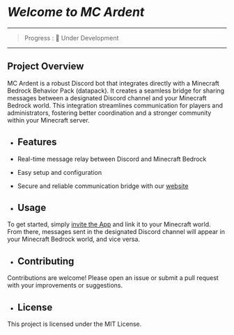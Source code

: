 # ***Welcome to MC Ardent***

--------------------------------------------------
> Progress : 🔴 Under Development

---------------------------------------------------

## Project Overview

 MC Ardent is a robust Discord bot that integrates directly with a Minecraft Bedrock Behavior Pack (datapack). It creates a seamless bridge for sharing messages between a designated Discord channel and your Minecraft Bedrock world. This integration streamlines communication for players and administrators, fostering better coordination and a stronger community within your Minecraft server.

- ## Features

* Real-time message relay between Discord and Minecraft Bedrock

* Easy setup and configuration

* Secure and reliable communication bridge with our [website](/)

- ## Usage
  
 To get started, simply [invite the App](https://discord.com/oauth2/authorize?client_id=1381339129001803897) and link it to your Minecraft world. From there, messages sent in the designated Discord channel will appear in your Minecraft Bedrock world, and vice versa.

- ## Contributing

 Contributions are welcome! Please open an issue or submit a pull request with your improvements or suggestions.

- ## License

 This project is licensed under the MIT License.
